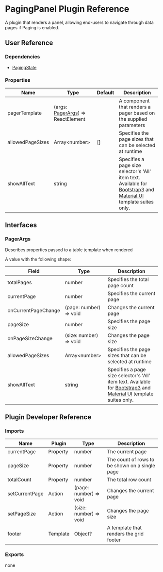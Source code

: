 # PagingPanel Plugin Reference

A plugin that renders a panel, allowing end-users to navigate through data pages if Paging is enabled.

## User Reference

### Dependencies

- [PagingState](paging-state.md)

### Properties

Name | Type | Default | Description
-----|------|---------|------------
pagerTemplate | (args: [PagerArgs](#pager-args)) => ReactElement | | A component that renders a pager based on the supplied parameters
allowedPageSizes | Array&lt;number&gt; | [] | Specifies the page sizes that can be selected at runtime
showAllText | string | | Specifies a page size selector's 'All' item text. Available for [Bootstrap3](https://www.npmjs.com/package/@devexpress/dx-react-grid-bootstrap3) and [Material UI](https://www.npmjs.com/package/@devexpress/dx-react-grid-material-ui) template suites only.

## Interfaces

### <a name="pager-args"></a>PagerArgs

Describes properties passed to a table template when rendered

A value with the following shape:

Field | Type | Description
------|------|------------
totalPages | number | Specifies the total page count
currentPage | number | Specifies the current page
onCurrentPageChange | (page: number) => void | Changes the current page
pageSize | number | Specifies the page size
onPageSizeChange | (size: number) => void | Changes the page size
allowedPageSizes | Array&lt;number&gt; | Specifies the page sizes that can be selected at runtime
showAllText | string | Specifies a page size selector's 'All' item text. Available for [Bootstrap3](https://www.npmjs.com/package/@devexpress/dx-react-grid-bootstrap3) and [Material UI](https://www.npmjs.com/package/@devexpress/dx-react-grid-material-ui) template suites only.

## Plugin Developer Reference

### Imports

Name | Plugin | Type | Description
-----|--------|------|------------
currentPage | Property | number | The current page
pageSize | Property | number | The count of rows to be shown on a single page
totalCount | Property | number | The total row count
setCurrentPage | Action | (page: number) => void | Changes the current page
setPageSize | Action | (size: number) => void | Changes the page size
footer | Template | Object? | A template that renders the grid footer

### Exports

none
